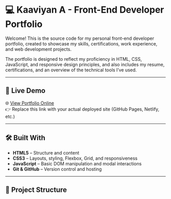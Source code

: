 # 💻 Kaaviyan A - Front-End Developer Portfolio

Welcome! This is the source code for my personal front-end developer portfolio, created to showcase my skills, certifications, work experience, and web development projects.

The portfolio is designed to reflect my proficiency in HTML, CSS, JavaScript, and responsive design principles, and also includes my resume, certifications, and an overview of the technical tools I’ve used.

---

## 🚀 Live Demo

🌐 [View Portfolio Online](https://yourusername.github.io/your-repo-name/)  
👉 Replace this link with your actual deployed site (GitHub Pages, Netlify, etc.)

---

## 🛠️ Built With

- **HTML5** – Structure and content
- **CSS3** – Layouts, styling, Flexbox, Grid, and responsiveness
- **JavaScript** – Basic DOM manipulation and modal interactions
- **Git & GitHub** – Version control and hosting

---

## 📂 Project Structure


